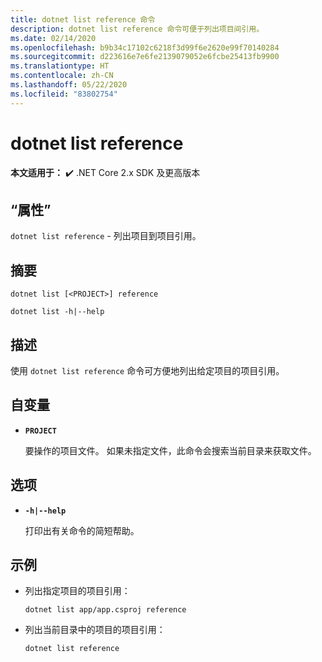 ```yaml
---
title: dotnet list reference 命令
description: dotnet list reference 命令可便于列出项目间引用。
ms.date: 02/14/2020
ms.openlocfilehash: b9b34c17102c6218f3d99f6e2620e99f70140284
ms.sourcegitcommit: d223616e7e6fe2139079052e6fcbe25413fb9900
ms.translationtype: HT
ms.contentlocale: zh-CN
ms.lasthandoff: 05/22/2020
ms.locfileid: "83802754"
---
```

# <a name="dotnet-list-reference"></a>dotnet list reference

**本文适用于：** ✔️ .NET Core 2.x SDK 及更高版本

## <a name="name"></a>“属性”

`dotnet list reference` - 列出项目到项目引用。

## <a name="synopsis"></a>摘要

```dotnetcli
dotnet list [<PROJECT>] reference

dotnet list -h|--help
```

## <a name="description"></a>描述

使用 `dotnet list reference` 命令可方便地列出给定项目的项目引用。

## <a name="arguments"></a>自变量

* **`PROJECT`**

  要操作的项目文件。 如果未指定文件，此命令会搜索当前目录来获取文件。

## <a name="options"></a>选项

* **`-h|--help`**

  打印出有关命令的简短帮助。

## <a name="examples"></a>示例

* 列出指定项目的项目引用：

  ```dotnetcli
  dotnet list app/app.csproj reference
  ```

* 列出当前目录中的项目的项目引用：

  ```dotnetcli
  dotnet list reference
  ```
